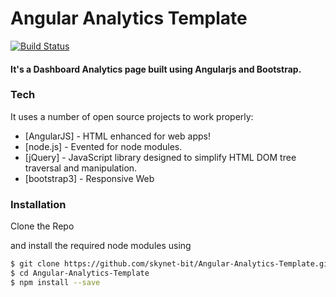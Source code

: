 # Angular Analytics Template
[![Build Status](https://travis-ci.org/joemccann/dillinger.svg?branch=master)](https://travis-ci.org/joemccann/dillinger)

#### It's a  Dashboard Analytics page built using Angularjs and Bootstrap.

 
### Tech

It uses a number of open source projects to work properly:

* [AngularJS] - HTML enhanced for web apps!
* [node.js] - Evented for node modules.
* [jQuery] - JavaScript library designed to simplify HTML DOM tree traversal and manipulation.
* [bootstrap3] - Responsive Web


### Installation

Clone the Repo

and install the required node modules using 

```sh
$ git clone https://github.com/skynet-bit/Angular-Analytics-Template.git
$ cd Angular-Analytics-Template
$ npm install --save
```


